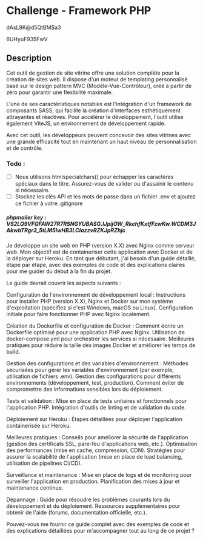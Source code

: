 # Challenge - Framework PHP

dAsL8K@d5QtBM$a3

6UHyuF935FwV

## Description

Cet outil de gestion de site vitrine offre une solution complète pour la création de sites web. Il dispose d'un moteur de templating personnalisé basé sur le design pattern MVC (Modèle-Vue-Contrôleur), créé à partir de zéro pour garantir une flexibilité maximale.

L'une de ses caractéristiques notables est l'intégration d'un framework de composants SASS, qui facilite la création d'interfaces esthétiquement attrayantes et réactives. Pour accélérer le développement, l'outil utilise également ViteJS, un environnement de développement rapide.

Avec cet outil, les développeurs peuvent concevoir des sites vitrines avec une grande efficacité tout en maintenant un haut niveau de personnalisation et de contrôle.

### Todo :

- [ ] Nous utilisons htmlspecialchars() pour échapper les caractères spéciaux dans le titre. Assurez-vous de valider ou d'assainir le contenu si nécessaire.
- [ ] Stockez les clés API et les mots de passe dans un fichier .env et ajoutez ce fichier à votre .gitignore

##### phpmailer key : VS2LQ9VFQFAW27R7RSNGYUBASG.IJpijOW_RkehfKxtfFzwKw.WCDM3JAkwbTRgr3_5tLM5IwHB3LCIazzvRZKJpRZhjc

Je développe un site web en PHP (version X.X) avec Nginx comme serveur web. Mon objectif est de containeriser cette application avec Docker et de la déployer sur Heroku. En tant que débutant, j'ai besoin d'un guide détaillé, étape par étape, avec des exemples de code et des explications claires pour me guider du début à la fin du projet.

Le guide devrait couvrir les aspects suivants :

Configuration de l'environnement de développement local :
Instructions pour installer PHP (version X.X), Nginx et Docker sur mon système d'exploitation (spécifiez si c'est Windows, macOS ou Linux).
Configuration initiale pour faire fonctionner PHP avec Nginx localement.

Création du Dockerfile et configuration de Docker :
Comment écrire un Dockerfile optimisé pour une application PHP avec Nginx.
Utilisation de docker-compose.yml pour orchestrer les services si nécessaire.
Meilleures pratiques pour réduire la taille des images Docker et améliorer les temps de build.

Gestion des configurations et des variables d'environnement :
Méthodes sécurisées pour gérer les variables d'environnement (par exemple, utilisation de fichiers .env).
Gestion des configurations pour différents environnements (développement, test, production).
Comment éviter de compromettre des informations sensibles lors du déploiement.

Tests et validation :
Mise en place de tests unitaires et fonctionnels pour l'application PHP.
Intégration d'outils de linting et de validation du code.

Déploiement sur Heroku :
Étapes détaillées pour déployer l'application containerisée sur Heroku.

Meilleures pratiques :
Conseils pour améliorer la sécurité de l'application (gestion des certificats SSL, pare-feu d'applications web, etc.).
Optimisation des performances (mise en cache, compression, CDN).
Stratégies pour assurer la scalabilité de l'application (mise en place de load balancing, utilisation de pipelines CI/CD).

Surveillance et maintenance :
Mise en place de logs et de monitoring pour surveiller l'application en production.
Planification des mises à jour et maintenance continue.

Dépannage :
Guide pour résoudre les problèmes courants lors du développement et du déploiement.
Ressources supplémentaires pour obtenir de l'aide (forums, documentation officielle, etc.).

Pouvez-vous me fournir ce guide complet avec des exemples de code et des explications détaillées pour m'accompagner tout au long de ce projet ?